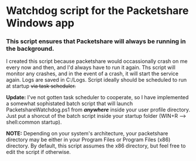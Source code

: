 # Watchdog script for the Packetshare Windows app

### This script ensures that Packetshare will always be running in the background.

I created this script because packetshare would occassionally crash on me every now and then, and I'd always have to run it again. Ths script will monitor any crashes, and in the event of a crash, it will start the service again. Logs are saved in C:/Logs. Script ideally should be scheduled to run at startup ~~via task scheduler.~~ 

**Update:** I've not gotten task scheduler to cooperate, so I have implemented a somewhat sophistated batch script that will launch PacketshareWatchdog.ps1 from **_anywhere_** inside your user profile directory. Just put a shorcut of the batch script inside your startup folder (WIN+R --> shell:common startup).

**NOTE:** Depending on your system's architecture, your packetshare directory may be either in your Program Files or Program Files (x86) directory. By default, this script assumes the x86 directory, but feel free to edit the script if otherwise.
